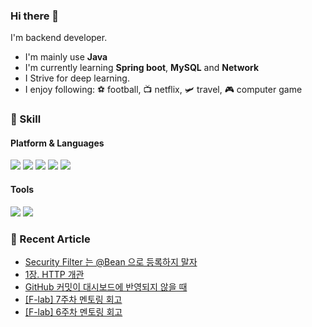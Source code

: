 ### Hi there 👋

I'm backend developer.

- I'm mainly use **Java**
- I'm currently learning **Spring boot**, **MySQL** and **Network**
- I Strive for deep learning.
- I enjoy following: ⚽ football, 📺 netflix, 🛩️ travel, 🎮 computer game

### 💪 Skill

#### Platform & Languages
<img src="https://img.shields.io/badge/Spring-6DB33F?style=flat-square&logo=Spring&logoColor=white"/> <img src="https://img.shields.io/badge/Spring%20boot-6DB33F?style=flat-square&logo=Spring%20Boot&logoColor=white"/> <img src="https://img.shields.io/badge/MySQL-4479A1?style=flat-square&logo=MySQL&logoColor=white"/> <img src="https://img.shields.io/badge/Gradle-02303A?style=flat-square&logo=Gradle&logoColor=white"/> <img src="https://img.shields.io/badge/java-007396?style=flat-square&logo=java&logoColor=white">

#### Tools
<img src="https://img.shields.io/badge/Git-F05032?style=flat-square&logo=Git&logoColor=white"/> <img src="https://img.shields.io/badge/IntelliJ-000000?style=flat-square&logo=IntelliJ%20IDEA&logoColor=white"/> 



### 📖 Recent Article
<!-- BLOG-POST-LIST:START -->
- [Security Filter 는 @Bean 으로 등록하지 말자](https://cookie-dev.tistory.com/10)
- [1장. HTTP 개관](https://cookie-dev.tistory.com/9)
- [GitHub 커밋이 대시보드에 반영되지 않을 때](https://cookie-dev.tistory.com/8)
- [[F-lab] 7주차 멘토링 회고](https://cookie-dev.tistory.com/7)
- [[F-lab] 6주차 멘토링 회고](https://cookie-dev.tistory.com/6)
<!-- BLOG-POST-LIST:END -->
